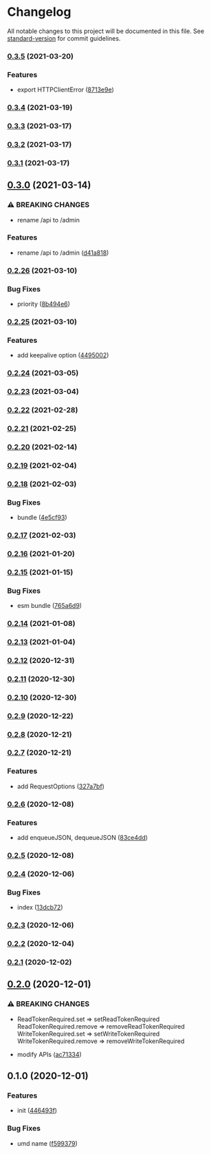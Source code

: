 # Changelog

All notable changes to this project will be documented in this file. See [standard-version](https://github.com/conventional-changelog/standard-version) for commit guidelines.

### [0.3.5](https://github.com/BlackGlory/chan-js/compare/v0.3.4...v0.3.5) (2021-03-20)


### Features

* export HTTPClientError ([8713e9e](https://github.com/BlackGlory/chan-js/commit/8713e9e14aefc5d7c073d9c9505944e6116dc192))

### [0.3.4](https://github.com/BlackGlory/chan-js/compare/v0.3.3...v0.3.4) (2021-03-19)

### [0.3.3](https://github.com/BlackGlory/chan-js/compare/v0.3.2...v0.3.3) (2021-03-17)

### [0.3.2](https://github.com/BlackGlory/chan-js/compare/v0.3.1...v0.3.2) (2021-03-17)

### [0.3.1](https://github.com/BlackGlory/chan-js/compare/v0.3.0...v0.3.1) (2021-03-17)

## [0.3.0](https://github.com/BlackGlory/chan-js/compare/v0.2.26...v0.3.0) (2021-03-14)


### ⚠ BREAKING CHANGES

* rename /api to /admin

### Features

* rename /api to /admin ([d41a818](https://github.com/BlackGlory/chan-js/commit/d41a818b7b2068d46f0b8bd0c69e77d0f216d69f))

### [0.2.26](https://github.com/BlackGlory/chan-js/compare/v0.2.25...v0.2.26) (2021-03-10)


### Bug Fixes

* priority ([8b494e6](https://github.com/BlackGlory/chan-js/commit/8b494e62bfd3fe53cdee973b1c46cd7ce30175b0))

### [0.2.25](https://github.com/BlackGlory/chan-js/compare/v0.2.24...v0.2.25) (2021-03-10)


### Features

* add keepalive option ([4495002](https://github.com/BlackGlory/chan-js/commit/4495002afd56b9d3b473c684887d22a521aa6b70))

### [0.2.24](https://github.com/BlackGlory/chan-js/compare/v0.2.23...v0.2.24) (2021-03-05)

### [0.2.23](https://github.com/BlackGlory/chan-js/compare/v0.2.22...v0.2.23) (2021-03-04)

### [0.2.22](https://github.com/BlackGlory/chan-js/compare/v0.2.21...v0.2.22) (2021-02-28)

### [0.2.21](https://github.com/BlackGlory/chan-js/compare/v0.2.20...v0.2.21) (2021-02-25)

### [0.2.20](https://github.com/BlackGlory/chan-js/compare/v0.2.19...v0.2.20) (2021-02-14)

### [0.2.19](https://github.com/BlackGlory/chan-js/compare/v0.2.18...v0.2.19) (2021-02-04)

### [0.2.18](https://github.com/BlackGlory/chan-js/compare/v0.2.17...v0.2.18) (2021-02-03)


### Bug Fixes

* bundle ([4e5cf93](https://github.com/BlackGlory/chan-js/commit/4e5cf93f30e02647133d4858d6592c238c53c659))

### [0.2.17](https://github.com/BlackGlory/chan-js/compare/v0.2.16...v0.2.17) (2021-02-03)

### [0.2.16](https://github.com/BlackGlory/chan-js/compare/v0.2.15...v0.2.16) (2021-01-20)

### [0.2.15](https://github.com/BlackGlory/chan-js/compare/v0.2.14...v0.2.15) (2021-01-15)


### Bug Fixes

* esm bundle ([765a6d9](https://github.com/BlackGlory/chan-js/commit/765a6d917ce49b5d0b5d70d8b472b210ee60f479))

### [0.2.14](https://github.com/BlackGlory/chan-js/compare/v0.2.13...v0.2.14) (2021-01-08)

### [0.2.13](https://github.com/BlackGlory/chan-js/compare/v0.2.12...v0.2.13) (2021-01-04)

### [0.2.12](https://github.com/BlackGlory/chan-js/compare/v0.2.11...v0.2.12) (2020-12-31)

### [0.2.11](https://github.com/BlackGlory/chan-js/compare/v0.2.10...v0.2.11) (2020-12-30)

### [0.2.10](https://github.com/BlackGlory/chan-js/compare/v0.2.9...v0.2.10) (2020-12-30)

### [0.2.9](https://github.com/BlackGlory/chan-js/compare/v0.2.8...v0.2.9) (2020-12-22)

### [0.2.8](https://github.com/BlackGlory/chan-js/compare/v0.2.7...v0.2.8) (2020-12-21)

### [0.2.7](https://github.com/BlackGlory/chan-js/compare/v0.2.6...v0.2.7) (2020-12-21)


### Features

* add RequestOptions ([327a7bf](https://github.com/BlackGlory/chan-js/commit/327a7bf6df3b33275412110004c981406d6d9501))

### [0.2.6](https://github.com/BlackGlory/chan-js/compare/v0.2.5...v0.2.6) (2020-12-08)


### Features

* add enqueueJSON, dequeueJSON ([83ce4dd](https://github.com/BlackGlory/chan-js/commit/83ce4ddbdfa7538a2f56a9f076cb83014f3d9dcc))

### [0.2.5](https://github.com/BlackGlory/chan-js/compare/v0.2.4...v0.2.5) (2020-12-08)

### [0.2.4](https://github.com/BlackGlory/chan-js/compare/v0.2.3...v0.2.4) (2020-12-06)


### Bug Fixes

* index ([13dcb72](https://github.com/BlackGlory/chan-js/commit/13dcb7213fce1967f5f80bf0ce7385192fa3238d))

### [0.2.3](https://github.com/BlackGlory/chan-js/compare/v0.2.2...v0.2.3) (2020-12-06)

### [0.2.2](https://github.com/BlackGlory/chan-js/compare/v0.2.1...v0.2.2) (2020-12-04)

### [0.2.1](https://github.com/BlackGlory/chan-js/compare/v0.2.0...v0.2.1) (2020-12-02)

## [0.2.0](https://github.com/BlackGlory/chan-js/compare/v0.1.0...v0.2.0) (2020-12-01)


### ⚠ BREAKING CHANGES

* ReadTokenRequired.set => setReadTokenRequired
ReadTokenRequired.remove => removeReadTokenRequired
WriteTokenRequired.set => setWriteTokenRequired
WriteTokenRequired.remove => removeWriteTokenRequired

* modify APIs ([ac71334](https://github.com/BlackGlory/chan-js/commit/ac71334203028d70b9b2743e15e4487f12342ffa))

## 0.1.0 (2020-12-01)


### Features

* init ([446493f](https://github.com/BlackGlory/chan-js/commit/446493fb798fafd9aca6cb69337f09e4121b7fad))


### Bug Fixes

* umd name ([f599379](https://github.com/BlackGlory/chan-js/commit/f59937940224837ec5ea8e78a41f84e76e6b694a))

